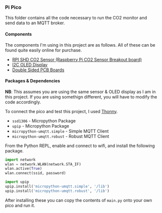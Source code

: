 ### Pi Pico 

This folder contains all the code necessary to run the CO2 monitor and send data to an MQTT broker.

#### Components

The components I'm using in this project are as follows. All of these can be found quite easily online for purchase.

- [RPI SHD CO2 Sensor (Raspberry Pi CO2 Sensor Breakout board)](https://www.reichelt.com/pl/en/raspberry-pi-shield-co2-sensor-breakout-board-rpi-shd-co2-sens-p311516.html?r=1)
- [I2C OLED Display](https://randomnerdtutorials.com/guide-for-oled-display-with-arduino/)
- [Double Sided PCB Boards](https://www.amazon.co.uk/gp/product/B073ZHVKC1/ref=ppx_yo_dt_b_asin_title_o05_s00?ie=UTF8&psc=1)

#### Packages & Dependencies

**NB**: This assumes you are using the same sensor & OLED display as I am in this project. If you are using somethign different, you will have to modify the code accordingly.

To connect the pico and test this project, I used [Thonny](https://thonny.org/).

- `ssd1306` - Micropython Package
- `upip` - Micropython Package
- `micropython-umqtt.simple` - Simple MQTT Client
- `micropython-umqtt.robust` - Robust MQTT Client

From the Python REPL, enable and connect to wifi, and install the following package.

```python
import network
wlan = network.WLAN(network.STA_IF)
wlan.active(True)
wlan.connect(ssid, password)

import upip
upip.install('micropython-umqtt.simple', '/lib')
upip.install('micropython-umqtt.robust', '/lib')
```

After installing these you can copy the contents of `main.py` onto your own pico and run it.
